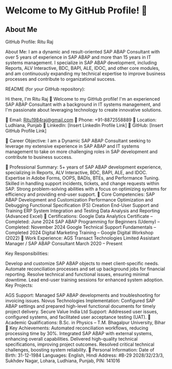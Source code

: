 # Welcome to My GitHub Profile! 👋

## About Me
 GitHub Profile: Ritu Raj

About Me: I am a dynamic and result-oriented SAP ABAP Consultant with over 5 years of experience in SAP ABAP and more than 15 years in IT systems management. I specialize in SAP ABAP development, including Reports, ALV Interactive, BDC, BAPI, ALE, IDOC, and other core modules, and am continuously expanding my technical expertise to improve business processes and contribute to organizational success.

README (for your GitHub repository):

Hi there, I'm Ritu Raj 👋
Welcome to my GitHub profile! I'm an experienced SAP ABAP Consultant with a background in IT systems management, and I'm passionate about leveraging technology to create innovative solutions.

🔹 Email: Ritu1984raj@gmail.com
🔹 Phone: +91-8872558889
🔹 Location: Ludhiana, Punjab
🔹 LinkedIn: [Insert LinkedIn Profile Link]
🔹 GitHub: [Insert GitHub Profile Link]

🔹 Career Objective:
I am a Dynamic SAP ABAP Consultant seeking to leverage my extensive experience in SAP ABAP and IT systems management to take on more challenging roles in SAP development and contribute to business success.

🔹 Professional Summary:
5+ years of SAP ABAP development experience, specializing in Reports, ALV Interactive, BDC, BAPI, ALE, and IDOC.
Expertise in Adobe Forms, OOPS, BADIs, BTEs, and Performance Tuning.
Skilled in handling support incidents, tickets, and change requests within SAP.
Strong problem-solving abilities with a focus on optimizing systems for efficiency and providing end-user support.
🔹 Core Competencies:
SAP ABAP Development and Customization
Performance Optimization and Debugging
Functional Specification (FS) Creation
End-User Support and Training
ERP System Integration and Testing
Data Analysis and Reporting (Advanced Excel)
🔹 Certifications:
Google Data Analytics Certificate – Completed: June 2024
SAP ABAP Programming for Beginners (Udemy) – Completed: November 2024
Google Technical Support Fundamentals – Completed 2024
Digital Marketing Training – Google Digital Workshop (2022)
🔹 Work Experience:
AGS Transact Technologies Limited
Assistant Manager / SAP ABAP Consultant
March 2020 – Present

Key Responsibilities:

Develop and customize SAP ABAP objects to meet client-specific needs.
Automate reconciliation processes and set up background jobs for financial reporting.
Resolve technical and functional issues, ensuring minimal downtime.
Lead end-user training sessions for enhanced system adoption.
Key Projects:

AGS Support: Managed SAP ABAP developments and troubleshooting for invoicing issues.
Novus Technologies Implementation: Configured SAP ABAP settings and prepared high-level functional documents for timely project delivery.
Secure Value India Ltd Support: Addressed user issues, configured systems, and facilitated user acceptance testing (UAT).
🔹 Academic Qualifications:
B.Sc. in Physics – T.M. Bhagalpur University, Bihar
🔹 Key Achievements:
Automated reconciliation workflows, reducing processing time by 30%.
Integrated SAP ABAP with external systems, enhancing overall capabilities.
Delivered high-quality technical specifications, improving project outcomes.
Resolved critical technical challenges, boosting system reliability.
🔹 Personal Information:
Date of Birth: 31-12-1984
Languages: English, Hindi
Address: #B-29 2028/32/23/3, Sukhdev Nagar, Lohara, Ludhiana, Punjab, PIN: 141016
